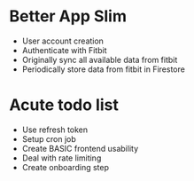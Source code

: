 # Better App Slim

- User account creation
- Authenticate with Fitbit
- Originally sync all available data from fitbit
- Periodically store data from fitbit in Firestore

# Acute todo list
- Use refresh token
- Setup cron job
- Create BASIC frontend usability
- Deal with rate limiting
- Create onboarding step
